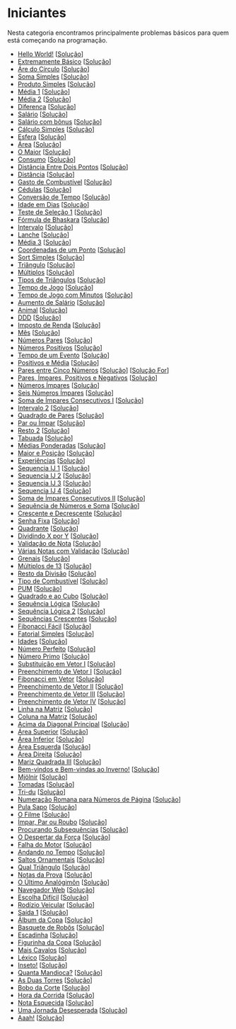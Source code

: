 # Iniciantes
Nesta categoria encontramos principalmente problemas básicos para quem está começando na programação.

+ [Hello World!](https://judge.beecrowd.com/pt/problems/view/1000) [[Solução](ini-codes/1000.c)]
+ [Extremamente Básico](https://judge.beecrowd.com/pt/problems/view/1001) [[Solução](ini-codes/1001.c)]
+ [Áre do Círculo](https://judge.beecrowd.com/pt/problems/view/1002) [[Solução](ini-codes/1002.c)]
+ [Soma Simples](https://judge.beecrowd.com/pt/problems/view/1003) [[Solução](ini-codes/1003.c)]
+ [Produto Simples](https://judge.beecrowd.com/pt/problems/view/1004) [[Solução](ini-codes/1004.c)]
+ [Média 1](https://judge.beecrowd.com/pt/problems/view/1005) [[Solução](ini-codes/1005.c)]
+ [Média 2](https://judge.beecrowd.com/pt/problems/view/1006) [[Solução](ini-codes/1006.c)]
+ [Diferença](https://judge.beecrowd.com/pt/problems/view/1007) [[Solução](ini-codes/1007.c)]
+ [Salário](https://judge.beecrowd.com/pt/problems/view/1008) [[Solução](ini-codes/1008.c)]
+ [Salário com bônus](https://judge.beecrowd.com/pt/problems/view/1009) [[Solução](ini-codes/1009.c)]
+ [Cálculo Simples](https://judge.beecrowd.com/pt/problems/view/1010) [[Solução](ini-codes/1010.c)]
+ [Esfera](https://judge.beecrowd.com/pt/problems/view/1011) [[Solução](ini-codes/1011.c)]
+ [Área](https://judge.beecrowd.com/pt/problems/view/1012) [[Solução](ini-codes/1012.c)]
+ [O Maior](https://judge.beecrowd.com/pt/problems/view/1013) [[Solução](ini-codes/1013.c)]
+ [Consumo](https://judge.beecrowd.com/pt/problems/view/1014) [[Solução](ini-codes/1014.c)]
+ [Distância Entre Dois Pontos](https://judge.beecrowd.com/pt/problems/view/1015) [[Solução](ini-codes/1015.c)]
+ [Distância](https://judge.beecrowd.com/pt/problems/view/1016) [[Solução](ini-codes/1016.c)]
+ [Gasto de Combustível](https://judge.beecrowd.com/pt/problems/view/1017) [[Solução](ini-codes/1017.c)]
+ [Cédulas](https://judge.beecrowd.com/pt/problems/view/1018) [[Solução](ini-codes/1018.c)]
+ [Conversão de Tempo](https://judge.beecrowd.com/pt/problems/view/1019) [[Solução](ini-codes/1019.c)]
+ [Idade em Dias](https://judge.beecrowd.com/pt/problems/view/1020) [[Solução](ini-codes/1020.c)]
+ [Teste de Seleção 1](https://judge.beecrowd.com/pt/problems/view/1035) [[Solução](ini-codes/1035.c)]
+ [Fórmula de Bhaskara](https://judge.beecrowd.com/pt/problems/view/1036) [[Solução](ini-codes/1036.c)]
+ [Intervalo](https://judge.beecrowd.com/pt/problems/view/1037) [[Solução](ini-codes/1037.c)]
+ [Lanche](https://judge.beecrowd.com/pt/problems/view/1038) [[Solução](ini-codes/1038.c)]
+ [Média 3](https://judge.beecrowd.com/pt/problems/view/1040) [[Solução](ini-codes/1040.c)]
+ [Coordenadas de um Ponto](https://judge.beecrowd.com/pt/problems/view/1041) [[Solução](ini-codes/1041.c)]
+ [Sort Simples](https://judge.beecrowd.com/pt/problems/view/1042) [[Solução](ini-codes/1042.c)]
+ [Triângulo](https://judge.beecrowd.com/pt/problems/view/1043) [[Solução](ini-codes/1043.c)]
+ [Múltiplos](https://judge.beecrowd.com/pt/problems/view/1044) [[Solução](ini-codes/1044.c)]
+ [Tipos de Triângulos](https://judge.beecrowd.com/pt/problems/view/1045) [[Solução](ini-codes/1045.c)]
+ [Tempo de Jogo](https://judge.beecrowd.com/pt/problems/view/1046) [[Solução](ini-codes/1046.c)]
+ [Tempo de Jogo com Minutos](https://judge.beecrowd.com/pt/problems/view/1047) [[Solução](ini-codes/1047.c)]
+ [Aumento de Salário](https://judge.beecrowd.com/pt/problems/view/1048) [[Solução](ini-codes/1048.c)]
+ [Animal](https://judge.beecrowd.com/pt/problems/view/1049) [[Solução](ini-codes/1049.c)]
+ [DDD](https://judge.beecrowd.com/pt/problems/view/1050) [[Solução](ini-codes/1050.c)]
+ [Imposto de Renda](https://judge.beecrowd.com/pt/problems/view/1051) [[Solução](ini-codes/1051.c)]
+ [Mês](https://judge.beecrowd.com/pt/problems/view/1052) [[Solução](ini-codes/1052.c)]
+ [Números Pares](https://judge.beecrowd.com/pt/problems/view/1059) [[Solução](ini-codes/1059.c)]
+ [Números Positivos](https://judge.beecrowd.com/pt/problems/view/1060) [[Solução](ini-codes/1060.c)]
+ [Tempo de um Evento](https://judge.beecrowd.com/pt/problems/view/1061) [[Solução](ini-codes/1061.c)]
+ [Positivos e Média](https://judge.beecrowd.com/pt/problems/view/1064) [[Solução](ini-codes/1064.c)]
+ [Pares entre Cinco Números](https://judge.beecrowd.com/pt/problems/view/1065) [[Solução](ini-codes/1065.c)] [[Solução For](ini-codes/1065%20-%20for.c)]
+ [Pares, Ímpares, Positivos e Negativos](https://judge.beecrowd.com/pt/problems/view/1066) [[Solução](ini-codes/1066.c)]
+ [Números Ímpares](https://judge.beecrowd.com/pt/problems/view/1067) [[Solução](ini-codes/1067.c)]
+ [Seis Números Ímpares](https://judge.beecrowd.com/pt/problems/view/1070) [[Solução](ini-codes/1070.c)]
+ [Soma de Ímpares Consecutivos I](https://judge.beecrowd.com/pt/problems/view/1071) [[Solução](ini-codes/1071.c)]
+ [Intervalo 2](https://judge.beecrowd.com/pt/problems/view/1072) [[Solução](ini-codes/1072.c)]
+ [Quadrado de Pares](https://judge.beecrowd.com/pt/problems/view/1073) [[Solução](ini-codes/1073.c)]
+ [Par ou Ímpar](https://judge.beecrowd.com/pt/problems/view/1074) [[Solução](ini-codes/1074.c)]
+ [Resto 2](https://judge.beecrowd.com/pt/problems/view/1075) [[Solução](ini-codes/1075.c)]
+ [Tabuada](https://judge.beecrowd.com/pt/problems/view/1078) [[Solução](ini-codes/1078.c)]
+ [Médias Ponderadas](https://judge.beecrowd.com/pt/problems/view/1079) [[Solução](ini-codes/1079.c)]
+ [Maior e Posição](https://judge.beecrowd.com/pt/problems/view/1080) [[Solução](ini-codes/1080.c)]
+ [Experiências](https://judge.beecrowd.com/pt/problems/view/1094) [[Solução](ini-codes/1094.c)]
+ [Sequencia IJ 1](https://judge.beecrowd.com/pt/problems/view/1095) [[Solução](ini-codes/1095.c)]
+ [Sequencia IJ 2](https://judge.beecrowd.com/pt/problems/view/1096) [[Solução](ini-codes/1096.c)]
+ [Sequencia IJ 3](https://judge.beecrowd.com/pt/problems/view/1097) [[Solução](ini-codes/1097.c)]
+ [Sequencia IJ 4](https://judge.beecrowd.com/pt/problems/view/1098) [[Solução](ini-codes/1098.c)]
+ [Soma de Ímpares Consecutivos II](https://judge.beecrowd.com/pt/problems/view/1099) [[Solução](ini-codes/1099.c)]
+ [Sequência de Números e Soma](https://judge.beecrowd.com/pt/problems/view/1101) [[Solução](ini-codes/1101.c)]
+ [Crescente e Decrescente](https://judge.beecrowd.com/pt/problems/view/1113) [[Solução](ini-codes/1113.c)]
+ [Senha Fixa](https://judge.beecrowd.com/pt/problems/view/1114) [[Solução](ini-codes/1114.c)]
+ [Quadrante](https://judge.beecrowd.com/pt/problems/view/1115) [[Solução](ini-codes/1115.c)]
+ [Dividindo X por Y](https://judge.beecrowd.com/pt/problems/view/1116) [[Solução](ini-codes/1116.c)]
+ [Validação de Nota](https://judge.beecrowd.com/pt/problems/view/1117) [[Solução](ini-codes/1117.c)]
+ [Várias Notas com Validação](https://judge.beecrowd.com/pt/problems/view/1118) [[Solução](ini-codes/1118.c)]
+ [Grenais](https://judge.beecrowd.com/pt/problems/view/1131) [[Solução](ini-codes/1131.c)]
+ [Múltiplos de 13](https://judge.beecrowd.com/pt/problems/view/1132) [[Solução](ini-codes/1132.c)]
+ [Resto da Divisão](https://judge.beecrowd.com/pt/problems/view/1133) [[Solução](ini-codes/1133.c)]
+ [Tipo de Combustível](https://judge.beecrowd.com/pt/problems/view/1134) [[Solução](ini-codes/1134.c)]
+ [PUM](https://judge.beecrowd.com/pt/problems/view/1142) [[Solução](ini-codes/1142.c)]
+ [Quadrado e ao Cubo](https://judge.beecrowd.com/pt/problems/view/1143) [[Solução](ini-codes/1143.c)]
+ [Sequência Lógica](https://judge.beecrowd.com/pt/problems/view/1144) [[Solução](ini-codes/1144.c)]
+ [Sequência Lógica 2](https://judge.beecrowd.com/pt/problems/view/1145) [[Solução](ini-codes/1145.c)]
+ [Sequências Crescentes](https://judge.beecrowd.com/pt/problems/view/1146) [[Solução](ini-codes/1146.c)]
+ [Fibonacci Fácil](https://judge.beecrowd.com/pt/problems/view/1151) [[Solução](ini-codes/1151.c)]
+ [Fatorial Simples](https://judge.beecrowd.com/pt/problems/view/1153) [[Solução](ini-codes/1153.c)]
+ [Idades](https://judge.beecrowd.com/pt/problems/view/1154) [[Solução](ini-codes/1154.c)]
+ [Número Perfeito](https://judge.beecrowd.com/pt/problems/view/1164) [[Solução](ini-codes/1164.c)]
+ [Número Primo](https://judge.beecrowd.com/pt/problems/view/1165) [[Solução](ini-codes/1165.c)]
+ [Substituição em Vetor I](https://judge.beecrowd.com/pt/problems/view/1172) [[Solução](ini-codes/1172.c)]
+ [Preenchimento de Vetor I](https://judge.beecrowd.com/pt/problems/view/1173) [[Solução](ini-codes/1173.c)]
+ [Fibonacci em Vetor](https://judge.beecrowd.com/pt/problems/view/1176) [[Solução](ini-codes/1176.c)]
+ [Preenchimento de Vetor II](https://judge.beecrowd.com/pt/problems/view/1177) [[Solução](ini-codes/1177.c)]
+ [Preenchimento de Vetor III](https://judge.beecrowd.com/pt/problems/view/1178) [[Solução](ini-codes/1178.c)]
+ [Preenchimento de Vetor IV](https://judge.beecrowd.com/pt/problems/view/1179) [[Solução](ini-codes/1179.c)]
+ [Linha na Matriz](https://judge.beecrowd.com/pt/problems/view/1181) [[Solução](ini-codes/1181.c)]
+ [Coluna na Matriz](https://judge.beecrowd.com/pt/problems/view/1182) [[Solução](ini-codes/1182.c)]
+ [Acima da Diagonal Principal](https://judge.beecrowd.com/pt/problems/view/1183) [[Solução](ini-codes/1183.c)]
+ [Área Superior](https://judge.beecrowd.com/pt/problems/view/1187) [[Solução](ini-codes/1187.c)]
+ [Área Inferior](https://judge.beecrowd.com/pt/problems/view/1188) [[Solução](ini-codes/1188.c)]
+ [Área Esquerda](https://judge.beecrowd.com/pt/problems/view/1189) [[Solução](ini-codes/1189.c)]
+ [Área Direita](https://judge.beecrowd.com/pt/problems/view/1190) [[Solução](ini-codes/1190.c)]
+ [Mariz Quadrada III](https://judge.beecrowd.com/pt/problems/view/1557) [[Solução](ini-codes/1557.c)]
+ [Bem-vindos e Bem-vindas ao Inverno!](https://judge.beecrowd.com/pt/problems/view/1847) [[Solução](ini-codes/1847.c)]
+ [Mjölnir](https://judge.beecrowd.com/pt/problems/view/1865) [[Solução](ini-codes/1865.c)]
+ [Tomadas](https://judge.beecrowd.com/pt/problems/view/1930) [[Solução](ini-codes/1930.c)]
+ [Tri-du](https://judge.beecrowd.com/pt/problems/view/1933) [[Solução](ini-codes/1933.c)]
+ [Numeração Romana para Números de Página](https://judge.beecrowd.com/pt/problems/view/1960) [[Solução](ini-codes/1960.c)]
+ [Pula Sapo](https://judge.beecrowd.com/pt/problems/view/1961) [[Solução](ini-codes/1961.c)]
+ [O Filme](https://judge.beecrowd.com/pt/problems/view/1963) [[Solução](ini-codes/1963.c)]
+ [Ímpar, Par ou Roubo](https://judge.beecrowd.com/pt/problems/view/2059) [[Solução](ini-codes/2059.c)]
+ [Procurando Subsequências](https://judge.beecrowd.com/pt/problems/view/2126) [[Solução](ini-codes/2126.c)]
+ [O Despertar da Força](https://judge.beecrowd.com/pt/problems/view/2163) [[Solução](ini-codes/2163.c)]
+ [Falha do Motor](https://judge.beecrowd.com/pt/problems/view/2167) [[Solução](ini-codes/2167.c)]
+ [Andando no Tempo](https://judge.beecrowd.com/pt/problems/view/2235) [[Solução](ini-codes/2235.c)]
+ [Saltos Ornamentais](https://judge.beecrowd.com/pt/problems/view/2311) [[Solução](ini-codes/2311.c)]
+ [Qual Triângulo](https://judge.beecrowd.com/pt/problems/view/2313) [[Solução](ini-codes/2313.c)]
+ [Notas da Prova](https://judge.beecrowd.com/pt/problems/view/2344) [[Solução](ini-codes/2344.c)]
+ [O Último Analógimôn](https://judge.beecrowd.com/pt/problems/view/2520) [[Solução](ini-codes/2520.c)]
+ [Navegador Web](https://judge.beecrowd.com/pt/problems/view/2635) [[Solução](ini-codes/2635.c)]
+ [Escolha Difícil](https://judge.beecrowd.com/pt/problems/view/2702) [[Solução](ini-codes/2702.c)]
+ [Rodízio Veicular](https://judge.beecrowd.com/pt/problems/view/2712) [[Solução](ini-codes/2715.c)]
+ [Saída 1](https://judge.beecrowd.com/pt/problems/view/2747) [[Solução](ini-codes/2747.c)]
+ [Álbum da Copa](https://judge.beecrowd.com/pt/problems/view/2779) [[Solução](ini-codes/2779.c)]
+ [Basquete de Robôs](https://judge.beecrowd.com/pt/problems/view/2780) [[Solução](ini-codes/2780.c)]
+ [Escadinha](https://judge.beecrowd.com/pt/problems/view/2782) [[Solução](ini-codes/2782.c)]
+ [Figurinha da Copa](https://judge.beecrowd.com/pt/problems/view/2783) [[Solução](ini-codes/2783.c)]
+ [Mais Cavalos](https://judge.beecrowd.com/pt/problems/view/2808) [[Solução](ini-codes/2808.c)]
+ [Léxico](https://judge.beecrowd.com/pt/problems/view/2826) [[Solução](ini-codes/2826.c)]
+ [Inseto!](https://judge.beecrowd.com/pt/problems/view/2862) [[Solução](ini-codes/2862.c)]
+ [Quanta Mandioca?](https://judge.beecrowd.com/pt/problems/view/2936) [[Solução](ini-codes/2936.c)]
+ [As Duas Torres](https://judge.beecrowd.com/pt/problems/view/2950) [[Solução](ini-codes/2950.c)]
+ [Bobo da Corte](https://judge.beecrowd.com/pt/problems/view/2963) [[Solução](ini-codes/2963.c)]
+ [Hora da Corrida](https://judge.beecrowd.com/pt/problems/view/2968) [[Solução](ini-codes/2968.c)]
+ [Nota Esquecida](https://judge.beecrowd.com/pt/problems/view/3055) [[Solução](ini-codes/3055.c)]
+ [Uma Jornada Desesperada](https://judge.beecrowd.com/pt/problems/view/3145) [[Solução](ini-codes/3145.c)]
+ [Aaah!](https://judge.beecrowd.com/pt/problems/view/3224) [[Solução](ini-codes/3224.c)]